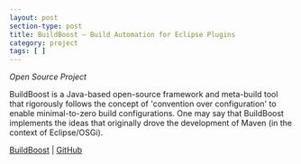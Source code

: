 ```yaml
---
layout: post
section-type: post
title: BuildBoost – Build Automation for Eclipse Plugins
category: project
tags: [ ]
---
```

_Open Source Project_

BuildBoost is a Java-based open-source framework and meta-build tool that rigorously follows the concept of 'convention over configuration' to enable minimal-to-zero build configurations. One may say that BuildBoost implements the ideas that originally drove the development of Maven (in the context of Eclipse/OSGi).

<a href="http://www.emftext.org/index.php/BuildBoost">BuildBoost</a>
|
<a href="https://github.com/DevBoost/BuildBoost">GitHub</a>
